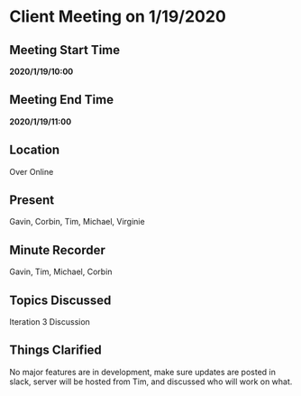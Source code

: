 # Client Meeting on 1/19/2020

## Meeting Start Time

**2020/1/19/10:00**

## Meeting End Time

**2020/1/19/11:00**

## Location

Over Online 

## Present

Gavin, Corbin, Tim, Michael, Virginie

## Minute Recorder

Gavin, Tim, Michael, Corbin

## Topics Discussed

Iteration 3 Discussion

## Things Clarified

No major features are in development, make sure updates are posted in slack, server will be hosted from Tim, and discussed who will work on what. 
